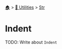<!--startTocHeader-->
[🏠](../../README.md) > [🔧 Utilities](../README.md) > [Str](README.md)
# Indent
<!--endTocHeader-->

TODO: Write about `Indent`

<!--startTocSubTopic-->
<!--endTocSubTopic-->